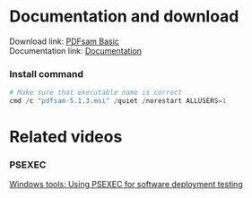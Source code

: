 # Documentation and download
Download link: [PDFsam Basic](https://pdfsam.org/download-pdfsam-basic/) <br />
Documentation link: [Documentation](https://pdfsam.org/silent-install/)

### Install command
```powershell
# Make sure that executable name is correct
cmd /c "pdfsam-5.1.3.msi" /quiet /norestart ALLUSERS=1
```

# Related videos
###  PSEXEC
[Windows tools: Using PSEXEC for software deployment testing](https://youtu.be/9ywdTna_TLc) <br />
